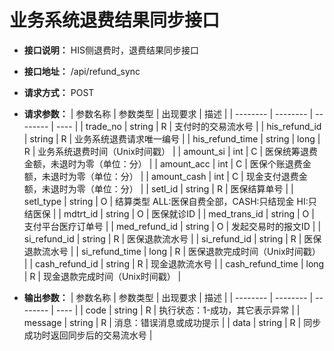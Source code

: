 # 业务系统退费结果同步接口

- **接口说明：** HIS侧退费时，退费结果同步接口
- **接口地址：** /api/refund_sync
- **请求方式：** POST
- **请求参数：**
    | 参数名称 | 参数类型 | 出现要求 | 描述 |
    | -------- | -------- | -------- | ---- |
    | trade_no | string | R | 支付时的交易流水号 |
    | his_refund_id | string | R | 业务系统退费请求唯一编号 |
    | his_refund_time | string | long | R | 业务系统退费时间（Unix时间戳） |
    | amount_si | int | C | 医保统筹退费金额，未退时为零（单位：分） |
    | amount_acc | int | C | 医保个账退费金额，未退时为零（单位：分） |
    | amount_cash | int | C | 现金支付退费金额，未退时为零（单位：分） |
    | setl_id | string | R | 医保结算单号 |
    | setl_type | string | O | 结算类型 ALL:医保自费全部，CASH:只结现金 HI:只结医保 |
    | mdtrt_id | string | O | 医保就诊ID |
    | med_trans_id | string | O | 支付平台医疗订单号 |
    | med_refund_id | string | O | 发起交易时的报文ID |
    | si_refund_id | string | R | 医保退款流水号 |
    | si_refund_id | string | R | 医保退款流水号 |
    | si_refund_time | long | R | 医保退款完成时间（Unix时间戳） |
    | cash_refund_id | string | R | 现金退款流水号 |
    | cash_refund_time | long | R | 现金退款完成时间（Unix时间戳） |

- **输出参数：**
    | 参数名称 | 参数类型 | 出现要求 | 描述 |
    | -------- | -------- | -------- | ---- |
    | code | string | R | 执行状态：1-成功，其它表示异常 |
    | message | string | R | 消息：错误消息或成功提示 |
    | data | string | R | 同步成功时返回同步后的交易流水号 |

